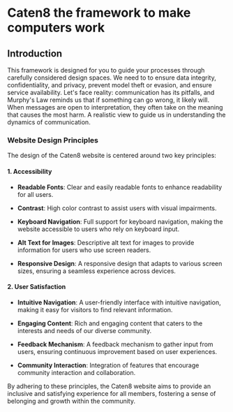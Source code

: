 # Caten8 the framework to make computers work

## Introduction

This framework is designed for you to guide your processes through carefully considered design spaces. 
We need to to ensure data integrity, confidentiality, and privacy, prevent model theft or evasion, and ensure service availability.
Let's face reality: communication has its pitfalls, and Murphy's Law reminds us that if something can go wrong, it likely will. When messages are open to interpretation, they often take on the meaning that causes the most harm. A realistic view to guide us in understanding the dynamics of communication.

### Website Design Principles

The design of the Caten8 website is centered around two key principles:

#### 1. Accessibility

- **Readable Fonts**: Clear and easily readable fonts to enhance readability for all users.
  
- **Contrast**: High color contrast to assist users with visual impairments.

- **Keyboard Navigation**: Full support for keyboard navigation, making the website accessible to users who rely on keyboard input.

- **Alt Text for Images**: Descriptive alt text for images to provide information for users who use screen readers.

- **Responsive Design**: A responsive design that adapts to various screen sizes, ensuring a seamless experience across devices.

#### 2. User Satisfaction

- **Intuitive Navigation**: A user-friendly interface with intuitive navigation, making it easy for visitors to find relevant information.

- **Engaging Content**: Rich and engaging content that caters to the interests and needs of our diverse community.

- **Feedback Mechanism**: A feedback mechanism to gather input from users, ensuring continuous improvement based on user experiences.

- **Community Interaction**: Integration of features that encourage community interaction and collaboration.

By adhering to these principles, the Caten8 website aims to provide an inclusive and satisfying experience for all members, fostering a sense of belonging and growth within the community.

